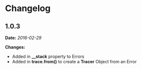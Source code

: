 # Changelog

## 1.0.3

**Date:** *2016-02-29*

**Changes:**
  * Added in **__stack** property to Errors
  * Added in **trace.from()** to create a **Tracer** Object from an Error